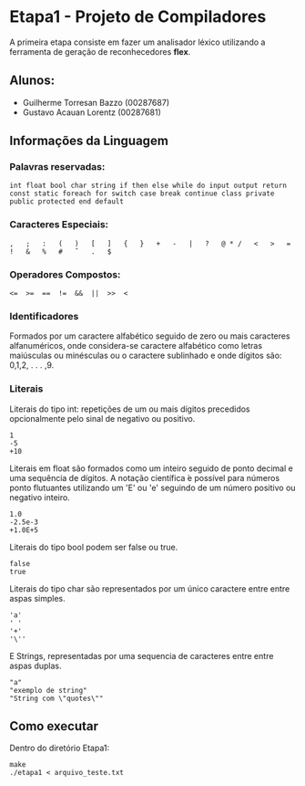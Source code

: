 # Etapa1 - Projeto de Compiladores

A primeira etapa consiste em fazer um analisador léxico utilizando a ferramenta de geração de reconhecedores **flex**. 

## Alunos:
- Guilherme Torresan Bazzo  (00287687)
- Gustavo Acauan Lorentz    (00287681)

## Informações da Linguagem

### Palavras reservadas: 

``
int float bool char string if then else while do input output return const static foreach for switch case break continue class private public protected end default
``

### Caracteres Especiais: 
``
,   ;   :   (   )   [   ]   {   }   +   -   |   ?   @ * /   <   >   =   !   &   %   #   ˆ   .   $ 
``

### Operadores Compostos: 
``
<=  >=  ==  !=  &&  ||  >>  <
``

###  Identificadores
Formados  por  um caractere alfabético seguido de zero ou mais caracteres alfanuméricos, onde considera-se caractere alfabético como letras  maiúsculas  ou  minésculas  ou  o  caractere  sublinhado e onde dígitos são: 0,1,2, . . . ,9.

### Literais
Literais  do  tipo int: repetições  de  um  ou  mais  dígitos  precedidos  opcionalmente  pelo  sinal  de  negativo  ou  positivo.
```
1
-5
+10
```
Literais  em float são formados como um inteiro seguido de ponto decimal e uma sequência de dígitos. 
A notação científica ́e possível para números ponto flutuantes utilizando um 'E' ou 'e' seguindo de um número positivo ou negativo inteiro.
```
1.0
-2.5e-3
+1.0E+5
```
Literais do tipo bool podem ser false ou true.
```
false
true
```
Literais do tipo char são representados por um único caractere entre entre aspas simples.
```
'a'
' '
'+'
'\''
```
E Strings, representadas por uma sequencia de caracteres entre entre aspas duplas.
```
"a"
"exemplo de string"
"String com \"quotes\""
```

## Como executar
Dentro do diretório Etapa1:

```
make
./etapa1 < arquivo_teste.txt
```
